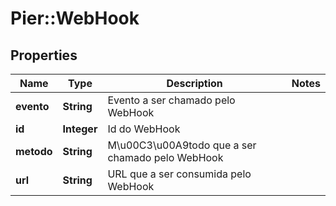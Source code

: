 # Pier::WebHook

## Properties
Name | Type | Description | Notes
------------ | ------------- | ------------- | -------------
**evento** | **String** | Evento a ser chamado pelo WebHook | 
**id** | **Integer** | Id do WebHook | 
**metodo** | **String** | M\u00C3\u00A9todo que a ser chamado pelo WebHook | 
**url** | **String** | URL que a ser consumida pelo WebHook | 



